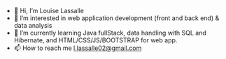 - 👋 Hi, I’m Louise Lassalle
- 👀 I’m interested in web application development (front and back end) & data analysis
- 🌱 I’m currently learning Java fullStack, data handling with SQL and Hibernate, and HTML/CSS/JS/BOOTSTRAP for web app.
- 📫 How to reach me l.lassalle02@gmail.com

<!---
lcgLassalle/lcgLassalle is a ✨ special ✨ repository because its `README.md` (this file) appears on your GitHub profile.
You can click the Preview link to take a look at your changes.
--->
